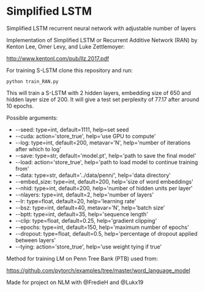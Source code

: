 # Simplified LSTM
Simplified LSTM recurrent neural network with adjustable number of layers

Implementation of Simplified LSTM or Recurrent Additive Network (RAN) by Kenton Lee, Omer Levy, and Luke Zettlemoyer:

http://www.kentonl.com/pub/llz.2017.pdf

For training S-LSTM clone this repository and run:

```
python train_RAN.py
```
This will train a S-LSTM with 2 hidden layers, embedding size of 650 and hidden layer size of 200.
It will give a test set perplexity of 77.17 after around 10 epochs.

Possible arguments:

- --seed: type=int, default=1111, help=set seed
- --cuda: action='store_true', help='use GPU to compute'
- --log: type=int, default=200, metavar='N', help='number of iterations after which to log'
- --save: type=str,  default='model.pt', help='path to save the final model'
- --load: action='store_true', help='path to load model to continue training from'
- --data: type=str, default='../data/penn/', help='data directory'
- --embed_size: type=int, default=200, help='size of word embeddings'
- --nhid: type=int, default=200, help='number of hidden units per layer'
- --nlayers: type=int, default=2, help='number of layers'
- --lr: type=float, default=20, help='learning rate'
- --bsz: type=int, default=40, metavar='N', help='batch size'
- --bptt: type=int, default=35, help='sequence length'
- --clip: type=float, default=0.25, help='gradient clipping'
- --epochs: type=int, default=150, help='maximum number of epochs'
- --dropout: type=float, default=0.5, help='percentage of dropout applied between layers'
- --tying: action='store_true', help='use weight tying if true'

Method for training LM on Penn Tree Bank (PTB) used from:

https://github.com/pytorch/examples/tree/master/word_language_model

Made for project on NLM with @FredieH and @Lukx19
